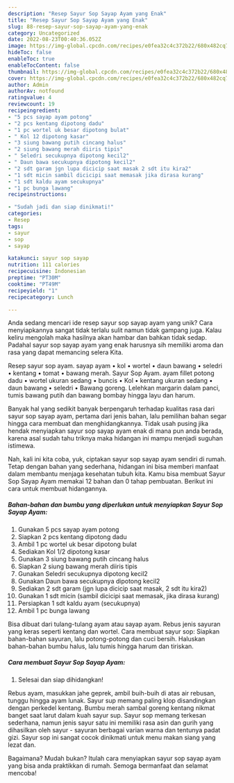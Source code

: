 ```yaml
---
description: "Resep Sayur Sop Sayap Ayam yang Enak"
title: "Resep Sayur Sop Sayap Ayam yang Enak"
slug: 88-resep-sayur-sop-sayap-ayam-yang-enak
category: Uncategorized
date: 2022-08-23T00:40:36.052Z
image: https://img-global.cpcdn.com/recipes/e0fea32c4c372b22/680x482cq70/sayur-sop-sayap-ayam-foto-resep-utama.jpg
hideToc: false
enableToc: true
enableTocContent: false
thumbnail: https://img-global.cpcdn.com/recipes/e0fea32c4c372b22/680x482cq70/sayur-sop-sayap-ayam-foto-resep-utama.jpg
cover: https://img-global.cpcdn.com/recipes/e0fea32c4c372b22/680x482cq70/sayur-sop-sayap-ayam-foto-resep-utama.jpg
author: Admin
authorAv: notfound
ratingvalue: 4
reviewcount: 19
recipeingredient:
- "5 pcs sayap ayam potong"
- "2 pcs kentang dipotong dadu"
- "1 pc wortel uk besar dipotong bulat"
- " Kol 12 dipotong kasar"
- "3 siung bawang putih cincang halus"
- "2 siung bawang merah diiris tipis"
- " Seledri secukupnya dipotong kecil2"
- " Daun bawa secukupnya dipotong kecil2"
- "2 sdt garam jgn lupa dicicip saat masak 2 sdt itu kira2"
- "1 sdt micin sambil dicicipi saat memasak jika dirasa kurang"
- "1 sdt kaldu ayam secukupnya"
- "1 pc bunga lawang"
recipeinstructions:

- "Sudah jadi dan siap dinikmati!"
categories:
- Resep
tags:
- sayur
- sop
- sayap

katakunci: sayur sop sayap 
nutrition: 111 calories
recipecuisine: Indonesian
preptime: "PT30M"
cooktime: "PT49M"
recipeyield: "1"
recipecategory: Lunch

---
```





Anda sedang mencari ide resep sayur sop sayap ayam yang unik? Cara menyiapkannya sangat tidak terlalu sulit namun tidak gampang juga. Kalau keliru mengolah maka hasilnya akan hambar dan bahkan tidak sedap. Padahal sayur sop sayap ayam yang enak harusnya sih memiliki aroma dan rasa yang dapat memancing selera Kita.





Resep sayur sop ayam. sayap ayam • kol • wortel • daun bawang • seledri • kentang • tomat • bawang merah. Sayur Sop Ayam. ayam fillet potong dadu • wortel ukuran sedang • buncis • Kol • kentang ukuran sedang • daun bawang • seledri • Bawang goreng. Lelehkan margarin dalam panci, tumis bawang putih dan bawang bombay hingga layu dan harum.

Banyak hal yang sedikit banyak berpengaruh terhadap kualitas rasa dari sayur sop sayap ayam, pertama dari jenis bahan, lalu pemilihan bahan segar hingga cara membuat dan menghidangkannya. Tidak usah pusing jika hendak menyiapkan sayur sop sayap ayam enak di mana pun anda berada, karena asal sudah tahu triknya maka hidangan ini mampu menjadi suguhan istimewa.






Nah, kali ini kita coba, yuk, ciptakan sayur sop sayap ayam sendiri di rumah. Tetap dengan bahan yang sederhana, hidangan ini bisa memberi manfaat dalam membantu menjaga kesehatan tubuh kita. Kamu bisa membuat Sayur Sop Sayap Ayam memakai 12 bahan dan 0 tahap pembuatan. Berikut ini cara untuk membuat hidangannya.

<!--inarticleads1-->

##### Bahan-bahan dan bumbu yang diperlukan untuk menyiapkan Sayur Sop Sayap Ayam:

1. Gunakan 5 pcs sayap ayam potong
1. Siapkan 2 pcs kentang dipotong dadu
1. Ambil 1 pc wortel uk besar dipotong bulat
1. Sediakan  Kol 1/2 dipotong kasar
1. Gunakan 3 siung bawang putih cincang halus
1. Siapkan 2 siung bawang merah diiris tipis
1. Gunakan  Seledri secukupnya dipotong kecil2
1. Gunakan  Daun bawa secukupnya dipotong kecil2
1. Sediakan 2 sdt garam (jgn lupa dicicip saat masak, 2 sdt itu kira2)
1. Gunakan 1 sdt micin (sambil dicicipi saat memasak, jika dirasa kurang)
1. Persiapkan 1 sdt kaldu ayam (secukupnya)
1. Ambil 1 pc bunga lawang


Bisa dibuat dari tulang-tulang ayam atau sayap ayam. Rebus jenis sayuran yang keras seperti kentang dan wortel. Cara membuat sayur sop: Siapkan bahan-bahan sayuran, lalu potong-potong dan cuci bersih. Haluskan bahan-bahan bumbu halus, lalu tumis hingga harum dan tiriskan. 

<!--inarticleads2-->

##### Cara membuat Sayur Sop Sayap Ayam:


1. Selesai dan siap dihidangkan!

Rebus ayam, masukkan jahe geprek, ambil buih-buih di atas air rebusan, tunggu hingga ayam lunak. Sayur sup memang paling klop disandingkan dengan perkedel kentang. Bumbu merah sambal goreng kentang nikmat banget saat larut dalam kuah sayur sup. Sayur sop memang terkesan sederhana, namun jenis sayur satu ini memiliki rasa asin dan gurih yang dihasilkan oleh sayur - sayuran berbagai varian warna dan tentunya padat gizi. Sayur sop ini sangat cocok dinikmati untuk menu makan siang yang lezat dan. 

Bagaimana? Mudah bukan? Itulah cara menyiapkan sayur sop sayap ayam yang bisa anda praktikkan di rumah. Semoga bermanfaat dan selamat mencoba!
